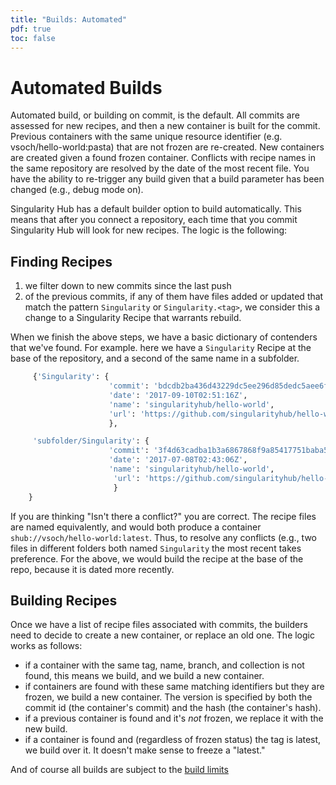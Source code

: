 ```yaml
---
title: "Builds: Automated"
pdf: true
toc: false
---
```


# Automated Builds

Automated build, or building on commit, is the default. All commits are assessed for new recipes, and then a new container is built for the commit. Previous containers with the same unique resource identifier (e.g. vsoch/hello-world:pasta) that are not frozen are re-created. New containers are created given a found frozen container. Conflicts with recipe names in the same repository are resolved by the date of the most recent file. You have the ability to re-trigger any build given that a build parameter has been changed (e.g., debug mode on).

Singularity Hub has a default builder option to build automatically. This means that after you connect a repository, each time that you commit Singularity Hub will look for new recipes. The logic is the following:

## Finding Recipes

 1. we filter down to new commits since the last push
 2. of the previous commits, if any of them have files added or updated that match the pattern `Singularity` or `Singularity.<tag>`, we consider this a change to a Singularity Recipe that warrants rebuild.

When we finish the above steps, we have a basic dictionary of contenders that we've found. For example. here we have a `Singularity` Recipe at the base of the repository, and a second of the same name in a subfolder.

```python
     {'Singularity': {
                      'commit': 'bdcdb2ba436d43229dc5ee296d85dedc5aee6f5a',
                      'date': '2017-09-10T02:51:16Z',
                      'name': 'singularityhub/hello-world',
                      'url': 'https://github.com/singularityhub/hello-world/raw/bdcdb2ba436d43229dc5ee296d85dedc5aee6f5a/Singularity'
                      },

     'subfolder/Singularity': {
                      'commit': '3f4d63cadba1b3a6867868f9a85417751baba521',
                      'date': '2017-07-08T02:43:06Z',
                      'name': 'singularityhub/hello-world',
                       'url': 'https://github.com/singularityhub/hello-world/raw/3f4d63cadba1b3a6867868f9a85417751baba521/subfolder/Singularity'
                       }
    }
```

If you are thinking "Isn't there a conflict?" you are correct. The recipe files are named equivalently, and would both produce a container `shub://vsoch/hello-world:latest`. Thus, to resolve any conflicts (e.g., two files in different folders both named `Singularity` the most recent takes preference. For the above, we would build the recipe at the base of the repo, because it is dated more recently.

## Building Recipes

Once we have a list of recipe files associated with commits, the builders need to decide to create a new container, or replace an old one. The logic works as follows:

 - if a container with the same tag, name, branch, and collection is not found, this means we build, and we build a new container.
 - if containers are found with these same matching identifiers but they are frozen, we build a new container. The version is specified by both the commit id (the container's commit) and the hash (the container's hash).
 - if a previous container is found and it's *not* frozen, we replace it with the new build.
 - if a container is found and (regardless of frozen status) the tag is latest, we build over it. It doesn't make sense to freeze a "latest."

And of course all builds are subject to the [build limits](../regulatory/limits)

